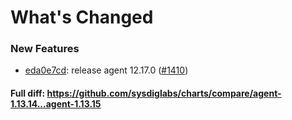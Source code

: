 # What's Changed

### New Features
- [eda0e7cd](https://github.com/sysdiglabs/charts/commit/eda0e7cdf12c0b40f0bb77c0a16e0fd5f0173256): release agent 12.17.0 ([#1410](https://github.com/sysdiglabs/charts/issues/1410))
#### Full diff: https://github.com/sysdiglabs/charts/compare/agent-1.13.14...agent-1.13.15
